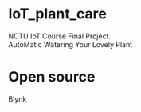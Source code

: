 # IoT_plant_care
NCTU IoT Course Final Project.<br />
AutoMatic Watering Your Lovely Plant
<br />
# Open source
Blynk
